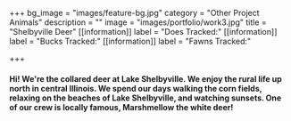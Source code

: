 +++
bg_image = "images/feature-bg.jpg"
category = "Other Project Animals"
description = ""
image = "images/portfolio/work3.jpg"
title = "Shelbyville Deer"
[[information]]
label = "Does Tracked:"
[[information]]
label = "Bucks Tracked:"
[[information]]
label = "Fawns Tracked:"

+++
#### Hi! We're the collared deer at Lake Shelbyville. We enjoy the rural life up north in central Illinois. We spend our days walking the corn fields, relaxing on the beaches of Lake Shelbyville, and watching sunsets. One of our crew is locally famous, Marshmellow the white deer!